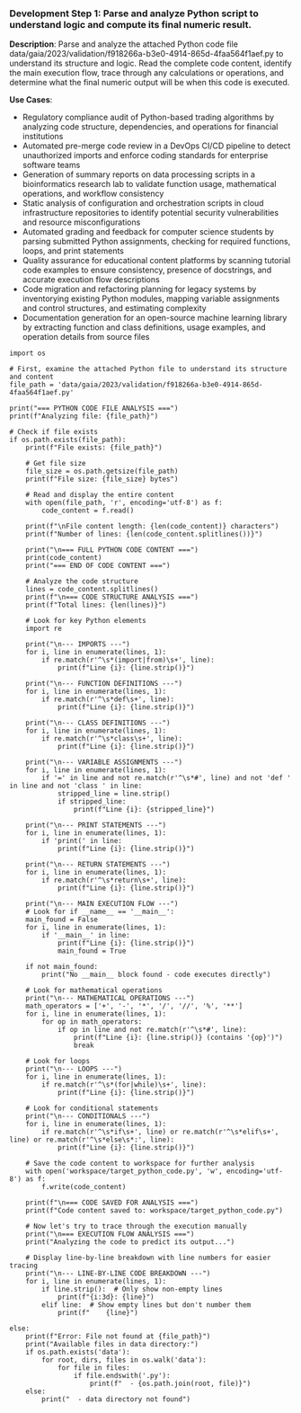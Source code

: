 ### Development Step 1: Parse and analyze Python script to understand logic and compute its final numeric result.

**Description**: Parse and analyze the attached Python code file data/gaia/2023/validation/f918266a-b3e0-4914-865d-4faa564f1aef.py to understand its structure and logic. Read the complete code content, identify the main execution flow, trace through any calculations or operations, and determine what the final numeric output will be when this code is executed.

**Use Cases**:
- Regulatory compliance audit of Python-based trading algorithms by analyzing code structure, dependencies, and operations for financial institutions
- Automated pre-merge code review in a DevOps CI/CD pipeline to detect unauthorized imports and enforce coding standards for enterprise software teams
- Generation of summary reports on data processing scripts in a bioinformatics research lab to validate function usage, mathematical operations, and workflow consistency
- Static analysis of configuration and orchestration scripts in cloud infrastructure repositories to identify potential security vulnerabilities and resource misconfigurations
- Automated grading and feedback for computer science students by parsing submitted Python assignments, checking for required functions, loops, and print statements
- Quality assurance for educational content platforms by scanning tutorial code examples to ensure consistency, presence of docstrings, and accurate execution flow descriptions
- Code migration and refactoring planning for legacy systems by inventorying existing Python modules, mapping variable assignments and control structures, and estimating complexity
- Documentation generation for an open-source machine learning library by extracting function and class definitions, usage examples, and operation details from source files

```
import os

# First, examine the attached Python file to understand its structure and content
file_path = 'data/gaia/2023/validation/f918266a-b3e0-4914-865d-4faa564f1aef.py'

print("=== PYTHON CODE FILE ANALYSIS ===")
print(f"Analyzing file: {file_path}")

# Check if file exists
if os.path.exists(file_path):
    print(f"File exists: {file_path}")
    
    # Get file size
    file_size = os.path.getsize(file_path)
    print(f"File size: {file_size} bytes")
    
    # Read and display the entire content
    with open(file_path, 'r', encoding='utf-8') as f:
        code_content = f.read()
    
    print(f"\nFile content length: {len(code_content)} characters")
    print(f"Number of lines: {len(code_content.splitlines())}")
    
    print("\n=== FULL PYTHON CODE CONTENT ===")
    print(code_content)
    print("=== END OF CODE CONTENT ===")
    
    # Analyze the code structure
    lines = code_content.splitlines()
    print(f"\n=== CODE STRUCTURE ANALYSIS ===")
    print(f"Total lines: {len(lines)}")
    
    # Look for key Python elements
    import re
    
    print("\n--- IMPORTS ---")
    for i, line in enumerate(lines, 1):
        if re.match(r'^\s*(import|from)\s+', line):
            print(f"Line {i}: {line.strip()}")
    
    print("\n--- FUNCTION DEFINITIONS ---")
    for i, line in enumerate(lines, 1):
        if re.match(r'^\s*def\s+', line):
            print(f"Line {i}: {line.strip()}")
    
    print("\n--- CLASS DEFINITIONS ---")
    for i, line in enumerate(lines, 1):
        if re.match(r'^\s*class\s+', line):
            print(f"Line {i}: {line.strip()}")
    
    print("\n--- VARIABLE ASSIGNMENTS ---")
    for i, line in enumerate(lines, 1):
        if '=' in line and not re.match(r'^\s*#', line) and not 'def ' in line and not 'class ' in line:
            stripped_line = line.strip()
            if stripped_line:
                print(f"Line {i}: {stripped_line}")
    
    print("\n--- PRINT STATEMENTS ---")
    for i, line in enumerate(lines, 1):
        if 'print(' in line:
            print(f"Line {i}: {line.strip()}")
    
    print("\n--- RETURN STATEMENTS ---")
    for i, line in enumerate(lines, 1):
        if re.match(r'^\s*return\s+', line):
            print(f"Line {i}: {line.strip()}")
    
    print("\n--- MAIN EXECUTION FLOW ---")
    # Look for if __name__ == '__main__':
    main_found = False
    for i, line in enumerate(lines, 1):
        if '__main__' in line:
            print(f"Line {i}: {line.strip()}")
            main_found = True
    
    if not main_found:
        print("No __main__ block found - code executes directly")
    
    # Look for mathematical operations
    print("\n--- MATHEMATICAL OPERATIONS ---")
    math_operators = ['+', '-', '*', '/', '//', '%', '**']
    for i, line in enumerate(lines, 1):
        for op in math_operators:
            if op in line and not re.match(r'^\s*#', line):
                print(f"Line {i}: {line.strip()} (contains '{op}')")
                break
    
    # Look for loops
    print("\n--- LOOPS ---")
    for i, line in enumerate(lines, 1):
        if re.match(r'^\s*(for|while)\s+', line):
            print(f"Line {i}: {line.strip()}")
    
    # Look for conditional statements
    print("\n--- CONDITIONALS ---")
    for i, line in enumerate(lines, 1):
        if re.match(r'^\s*if\s+', line) or re.match(r'^\s*elif\s+', line) or re.match(r'^\s*else\s*:', line):
            print(f"Line {i}: {line.strip()}")
    
    # Save the code content to workspace for further analysis
    with open('workspace/target_python_code.py', 'w', encoding='utf-8') as f:
        f.write(code_content)
    
    print(f"\n=== CODE SAVED FOR ANALYSIS ===")
    print(f"Code content saved to: workspace/target_python_code.py")
    
    # Now let's try to trace through the execution manually
    print("\n=== EXECUTION FLOW ANALYSIS ===")
    print("Analyzing the code to predict its output...")
    
    # Display line-by-line breakdown with line numbers for easier tracing
    print("\n--- LINE-BY-LINE CODE BREAKDOWN ---")
    for i, line in enumerate(lines, 1):
        if line.strip():  # Only show non-empty lines
            print(f"{i:3d}: {line}")
        elif line:  # Show empty lines but don't number them
            print(f"    {line}")
    
else:
    print(f"Error: File not found at {file_path}")
    print("Available files in data directory:")
    if os.path.exists('data'):
        for root, dirs, files in os.walk('data'):
            for file in files:
                if file.endswith('.py'):
                    print(f"  - {os.path.join(root, file)}")
    else:
        print("  - data directory not found")
```
